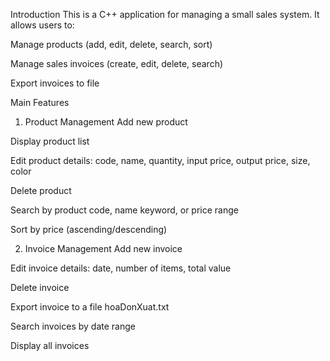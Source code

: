 Introduction
This is a C++ application for managing a small sales system. It allows users to:

Manage products (add, edit, delete, search, sort)

Manage sales invoices (create, edit, delete, search)

Export invoices to file

Main Features
1. Product Management
Add new product

Display product list

Edit product details: code, name, quantity, input price, output price, size, color

Delete product

Search by product code, name keyword, or price range

Sort by price (ascending/descending)

2. Invoice Management
Add new invoice

Edit invoice details: date, number of items, total value

Delete invoice

Export invoice to a file hoaDonXuat.txt

Search invoices by date range

Display all invoices
